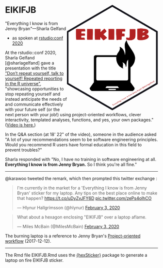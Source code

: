 EIKIFJB <img src="EIKIFJB_sigmar_hex.png" align="right" width="300"/>
==========================================================

"Everything I know is from Jenny Bryan"—Sharla Gelfand

- as spoken at [rstudio:conf 2020](https://sharla.party/talk/2020-01-01-rstudio-conf/)

At the rstudio::conf 2020, Sharla Gelfand [@sharlagelfand] gave a presentation with the title ["Don’t repeat yourself, talk to yourself! Repeated reporting in the R universe"](https://sharla.party/talk/2020-01-01-rstudio-conf/), "showcasing opportunities to stop repeating yourself and instead anticipate the needs of and communicate effectively with your future self (or the next person with your job!) using project-oriented workflows, clever interactivity, templated analyses, functions, and yes, your own packages." ([Video is here.](https://resources.rstudio.com/rstudio-conf-2020/dont-repeat-yourself-talk-to-yourself-repeated-reporting-in-the-r-universe-sharla-gelfand
))

In the Q&A section (at 18' 22" of the video), someone in the audience asked "A lot of your recommendations seem to be software engineering principles. Would you recommend R users have formal education in this field to prevent troubles?" 

Sharla responded with "No, I have no training in software engineering at all. **Everything I know is from Jenny Bryan.** So I think you're all fine." 

***

@karawoo tweeted the remark, which then prompted this twitter exchange :

<blockquote class="twitter-tweet"><p lang="en" dir="ltr">I&#39;m currently in the market for a &#39;Everything I know is from Jenny Bryan&#39; sticker for my laptop. Any tips on the best place online to make that happen? <a href="https://t.co/uDyZvJFY6D">https://t.co/uDyZvJFY6D</a> <a href="https://t.co/zePs4olhCO">pic.twitter.com/zePs4olhCO</a></p>&mdash; Hlynur Hallgrímsson (@hlynur) <a href="https://twitter.com/hlynur/status/1224154787316412416?ref_src=twsrc%5Etfw">February 3, 2020</a></blockquote> 

<blockquote class="twitter-tweet"><p lang="en" dir="ltr">What about a hexagon enclosing &quot;EIKIFJB&quot; over a laptop aflame.</p>&mdash; Miles McBain (@MilesMcBain) <a href="https://twitter.com/MilesMcBain/status/1224441486369910786?ref_src=twsrc%5Etfw">February 3, 2020</a></blockquote> 

<P>

The burning laptop is a reference to Jenny Bryan's [Project-oriented workflow](https://www.tidyverse.org/blog/2017/12/workflow-vs-script/) (2017-12-12).

***

The Rmd file EIKIFJB.Rmd uses the [{hexSticker}](https://github.com/GuangchuangYu/hexSticker) package to generate a laptop on fire EIKIFJB sticker.


